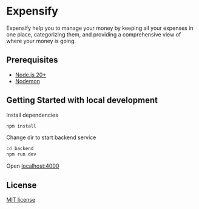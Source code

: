 # Expensify
Expensify help you to manage your money by keeping all your expenses in one place, categorizing them, and providing a comprehensive view of where your money is going.

## Prerequisites

* [Node.js 20+](https://adoptium.net/temurin/releases/?version=17)
* [Nodemon](https://www.npmjs.com/package/nodemon)

## Getting Started with local development

Install dependencies

```bash
npm install
```
Change dir to start backend service

```bash
cd backend
npm run dev
```
Open [localhost:4000](http://localhost:4000)

## License

[MIT license](./LICENSE)
